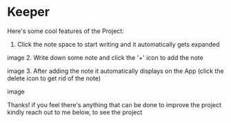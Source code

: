 # Keeper

Here's some cool features of the Project:
1. Click the note space to start writing and it automatically gets expanded

image
2. Write down some note and click the '+' icon to add the note

image
3. After adding the note it automatically displays on the App (click the delete icon to get rid of the note)

image

Thanks! if you feel there's anything that can be done to improve the project kindly reach out to me below, to see the project
